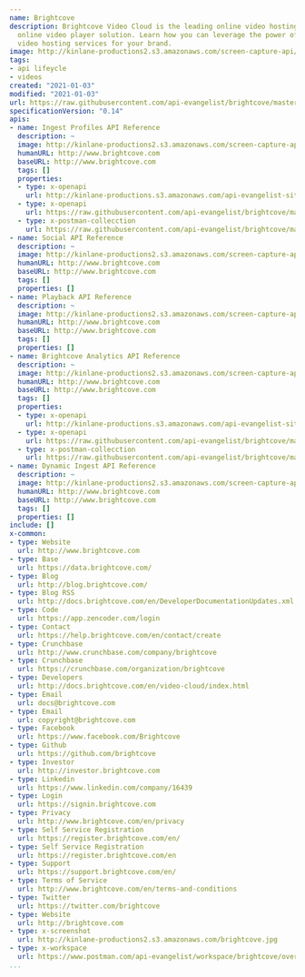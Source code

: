 ```yaml
---
name: Brightcove
description: Brightcove Video Cloud is the leading online video hosting platform and
  online video player solution. Learn how you can leverage the power of Brightcove's
  video hosting services for your brand.
image: http://kinlane-productions2.s3.amazonaws.com/screen-capture-api/165-brightcove.jpg
tags:
- api lifeycle
- videos
created: "2021-01-03"
modified: "2021-01-03"
url: https://raw.githubusercontent.com/api-evangelist/brightcove/master/apis.json
specificationVersion: "0.14"
apis:
- name: Ingest Profiles API Reference
  description: ~
  image: http://kinlane-productions2.s3.amazonaws.com/screen-capture-api/165-brightcove.jpg
  humanURL: http://www.brightcove.com
  baseURL: http://www.brightcove.com
  tags: []
  properties:
  - type: x-openapi
    url: http://kinlane-productions.s3.amazonaws.com/api-evangelist-site/company/openapis/ingest-profiles-api-reference.json
  - type: x-openapi
    url: https://raw.githubusercontent.com/api-evangelist/brightcove/master/ingest-profiles-api-reference-openapi.json
  - type: x-postman-collecction
    url: https://raw.githubusercontent.com/api-evangelist/brightcove/master/ingest-profiles-api-reference-postman-collection.json
- name: Social API Reference
  description: ~
  image: http://kinlane-productions2.s3.amazonaws.com/screen-capture-api/165-brightcove.jpg
  humanURL: http://www.brightcove.com
  baseURL: http://www.brightcove.com
  tags: []
  properties: []
- name: Playback API Reference
  description: ~
  image: http://kinlane-productions2.s3.amazonaws.com/screen-capture-api/165-brightcove.jpg
  humanURL: http://www.brightcove.com
  baseURL: http://www.brightcove.com
  tags: []
  properties: []
- name: Brightcove Analytics API Reference
  description: ~
  image: http://kinlane-productions2.s3.amazonaws.com/screen-capture-api/165-brightcove.jpg
  humanURL: http://www.brightcove.com
  baseURL: http://www.brightcove.com
  tags: []
  properties:
  - type: x-openapi
    url: http://kinlane-productions.s3.amazonaws.com/api-evangelist-site/company/openapis/brightcove-analytics-api-reference.json
  - type: x-openapi
    url: https://raw.githubusercontent.com/api-evangelist/brightcove/master/brightcove-analytics-api-reference-openapi.json
  - type: x-postman-collecction
    url: https://raw.githubusercontent.com/api-evangelist/brightcove/master/brightcove-analytics-api-reference-postman-collection.json
- name: Dynamic Ingest API Reference
  description: ~
  image: http://kinlane-productions2.s3.amazonaws.com/screen-capture-api/165-brightcove.jpg
  humanURL: http://www.brightcove.com
  baseURL: http://www.brightcove.com
  tags: []
  properties: []
include: []
x-common:
- type: Website
  url: http://www.brightcove.com
- type: Base
  url: https://data.brightcove.com/
- type: Blog
  url: http://blog.brightcove.com/
- type: Blog RSS
  url: http://docs.brightcove.com/en/DeveloperDocumentationUpdates.xml
- type: Code
  url: https://app.zencoder.com/login
- type: Contact
  url: https://help.brightcove.com/en/contact/create
- type: Crunchbase
  url: http://www.crunchbase.com/company/brightcove
- type: Crunchbase
  url: https://crunchbase.com/organization/brightcove
- type: Developers
  url: http://docs.brightcove.com/en/video-cloud/index.html
- type: Email
  url: docs@brightcove.com
- type: Email
  url: copyright@brightcove.com
- type: Facebook
  url: https://www.facebook.com/Brightcove
- type: Github
  url: https://github.com/brightcove
- type: Investor
  url: http://investor.brightcove.com
- type: Linkedin
  url: https://www.linkedin.com/company/16439
- type: Login
  url: https://signin.brightcove.com
- type: Privacy
  url: http://www.brightcove.com/en/privacy
- type: Self Service Registration
  url: https://register.brightcove.com/en/
- type: Self Service Registration
  url: https://register.brightcove.com/en
- type: Support
  url: https://support.brightcove.com/en/
- type: Terms of Service
  url: http://www.brightcove.com/en/terms-and-conditions
- type: Twitter
  url: https://twitter.com/brightcove
- type: Website
  url: http://brightcove.com
- type: x-screenshot
  url: http://kinlane-productions2.s3.amazonaws.com/brightcove.jpg
- type: x-workspace
  url: https://www.postman.com/api-evangelist/workspace/brightcove/overview
...
```

